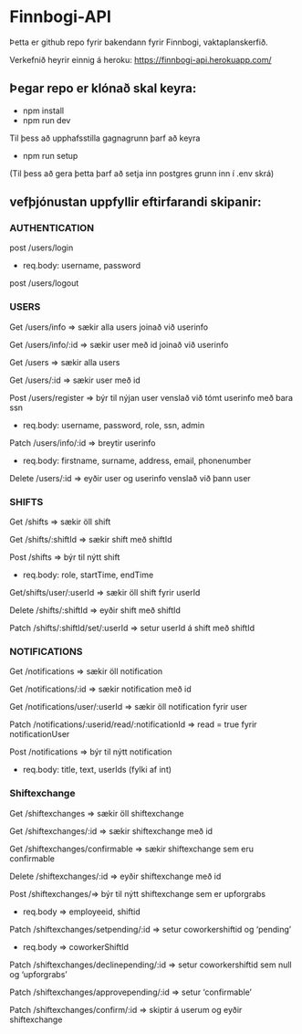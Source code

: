 # Finnbogi-API

Þetta er github repo fyrir bakendann fyrir Finnbogi, vaktaplanskerfið.

Verkefnið heyrir einnig á heroku:
https://finnbogi-api.herokuapp.com/

## Þegar repo er klónað skal keyra:
- npm install
- npm run dev

Til þess að upphafsstilla gagnagrunn þarf að keyra
- npm run setup

(Til þess að gera þetta þarf að setja inn postgres grunn inn í .env skrá)

## vefþjónustan uppfyllir eftirfarandi skipanir:

### AUTHENTICATION
post /users/login
- req.body: username, password

post /users/logout

### USERS
Get /users/info => sækir alla users joinað við userinfo

Get /users/info/:id => sækir user með id joinað við userinfo

Get /users => sækir alla users

Get /users/:id => sækir user með id

Post /users/register => býr til nýjan user venslað við tómt userinfo með bara ssn
- req.body: username, password, role, ssn, admin

Patch /users/info/:id => breytir userinfo
- req.body: firstname, surname, address, email, phonenumber

Delete /users/:id => eyðir user og userinfo venslað við þann user

### SHIFTS
Get /shifts => sækir öll shift

Get /shifts/:shiftId => sækir shift með shiftId

Post /shifts => býr til nýtt shift
- req.body: role, startTime, endTime

Get/shifts/user/:userId => sækir öll shift fyrir userId

Delete /shifts/:shiftId => eyðir shift með shiftId

Patch /shifts/:shiftId/set/:userId => setur userId á shift með shiftId



### NOTIFICATIONS
Get /notifications => sækir öll notification

Get /notifications/:id => sækir notification með id

Get /notifications/user/:userId => sækir öll notification fyrir user

Patch /notifications/:userid/read/:notificationId => read = true fyrir notificationUser

Post /notifications => býr til nýtt notification
- req.body: title, text, userIds (fylki af int)

### Shiftexchange
Get /shiftexchanges => sækir öll shiftexchange

Get /shiftexchanges/:id => sækir shiftexchange með id

Get /shiftexchanges/confirmable => sækir shiftexchange sem eru confirmable

Delete /shiftexchanges/:id => eyðir shiftexchange með id

Post /shiftexchanges/=> býr til nýtt shiftexchange sem er upforgrabs
- req.body => employeeid, shiftid

Patch /shiftexchanges/setpending/:id => setur coworkershiftid og ‘pending’
- req.body => coworkerShiftId

Patch /shiftexchanges/declinepending/:id => setur coworkershiftid sem null og ‘upforgrabs’

Patch /shiftexchanges/approvepending/:id => setur ‘confirmable’

Patch /shiftexchanges/confirm/:id => skiptir á userum og eyðir shiftexchange
